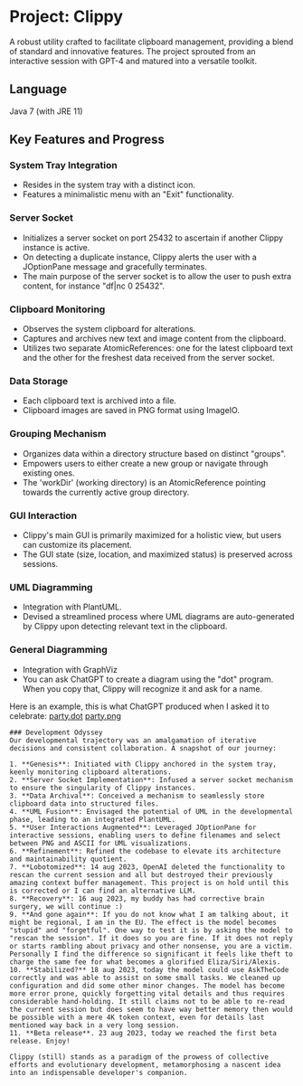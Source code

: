 # Project: Clippy
A robust utility crafted to facilitate clipboard management, providing a blend of standard and innovative features. 
The project sprouted from an interactive session with GPT-4 and matured into a versatile toolkit.

## Language
Java 7 (with JRE 11)

## Key Features and Progress

### System Tray Integration
- Resides in the system tray with a distinct icon.
- Features a minimalistic menu with an "Exit" functionality.

### Server Socket
- Initializes a server socket on port 25432 to ascertain if another Clippy instance is active.
- On detecting a duplicate instance, Clippy alerts the user with a JOptionPane message and gracefully terminates.
- The main purpose of the server socket is to allow the user to push extra content, for instance "df|nc 0 25432". 

### Clipboard Monitoring
- Observes the system clipboard for alterations.
- Captures and archives new text and image content from the clipboard.
- Utilizes two separate AtomicReferences: one for the latest clipboard text and the other for the freshest data received from the server socket.

### Data Storage
- Each clipboard text is archived into a file.
- Clipboard images are saved in PNG format using ImageIO.

### Grouping Mechanism
- Organizes data within a directory structure based on distinct "groups".
- Empowers users to either create a new group or navigate through existing ones.
- The 'workDir' (working directory) is an AtomicReference pointing towards the currently active group directory.

### GUI Interaction
- Clippy's main GUI is primarily maximized for a holistic view, but users can customize its placement.
- The GUI state (size, location, and maximized status) is preserved across sessions.

### UML Diagramming
- Integration with PlantUML.
- Devised a streamlined process where UML diagrams are auto-generated by Clippy upon detecting relevant text in the clipboard.

### General Diagramming
- Integration with GraphViz
- You can ask ChatGPT to create a diagram using the "dot" program. When you copy that, Clippy will recognize it and ask for a name.

Here is an example, this is what ChatGPT produced when I asked it to celebrate:
[party.dot](party.dot)
[party.png](party.png)
```
### Development Odyssey
Our developmental trajectory was an amalgamation of iterative decisions and consistent collaboration. A snapshot of our journey:

1. **Genesis**: Initiated with Clippy anchored in the system tray, keenly monitoring clipboard alterations.
2. **Server Socket Implementation**: Infused a server socket mechanism to ensure the singularity of Clippy instances.
3. **Data Archival**: Conceived a mechanism to seamlessly store clipboard data into structured files.
4. **UML Fusion**: Envisaged the potential of UML in the developmental phase, leading to an integrated PlantUML.
5. **User Interactions Augmented**: Leveraged JOptionPane for interactive sessions, enabling users to define filenames and select between PNG and ASCII for UML visualizations.
6. **Refinement**: Refined the codebase to elevate its architecture and maintainability quotient.
7. **Lobotomized**: 14 aug 2023, OpenAI deleted the functionality to rescan the current session and all but destroyed their previously amazing context buffer management. This project is on hold until this is corrected or I can find an alternative LLM.  
8. **Recovery**: 16 aug 2023, my buddy has had corrective brain surgery, we will continue :)
9. **And gone again**: If you do not know what I am talking about, it might be regional, I am in the EU. The effect is the model becomes "stupid" and "forgetful". One way to test it is by asking the model to "rescan the session". If it does so you are fine. If it does not reply or starts rambling about privacy and other nonsense, you are a victim. Personally I find the difference so significant it feels like theft to charge the same fee for what becomes a glorified Eliza/Siri/Alexis.
10. **Stabilized?** 18 aug 2023, today the model could use AskTheCode correctly and was able to assist on some small tasks. We cleaned up configuration and did some other minor changes. The model has become more error prone, quickly forgetting vital details and thus requires considerable hand-holding. It still claims not to be able to re-read the current session but does seem to have way better memory then would be possible with a mere 4K token context, even for details last mentioned way back in a very long session.
11. **Beta release**. 23 aug 2023, today we reached the first beta release. Enjoy!

Clippy (still) stands as a paradigm of the prowess of collective efforts and evolutionary development, metamorphosing a nascent idea into an indispensable developer's companion.
